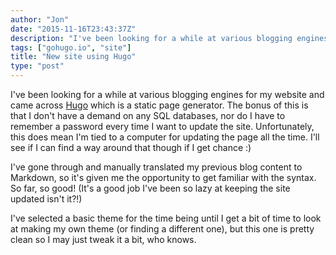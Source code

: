 ```yaml
---
author: "Jon"
date: "2015-11-16T23:43:37Z"
description: "I've been looking for a while at various blogging engines for my website and came across Hugo which is a static page generator."
tags: ["gohugo.io", "site"]
title: "New site using Hugo"
type: "post"
---
```


I've been looking for a while at various blogging engines for my website
and came across [Hugo](http://www.gohugo.io) which is a static page generator.
The bonus of this is that I don't have a demand on any SQL databases, nor do I
have to remember a password every time I want to update the site. Unfortunately,
this does mean I'm tied to a computer for updating the page all the time. I'll
see if I can find a way around that though if I get chance :)

I've gone through and manually translated my previous blog content to Markdown, so it's given me the opportunity to get familiar with the syntax. So far, so good! (It's a good job I've been so lazy at keeping the site updated isn't it?!)

I've selected a basic theme for the time being until I get a bit of time to look at making my own theme (or finding a different one), but this one is pretty clean so I may just tweak it a bit, who knows.

